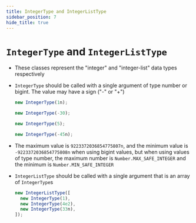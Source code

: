 ```yaml
---
title: IntegerType and IntegerListType
sidebar_position: 7
hide_title: true
---
```


# `IntegerType` and `IntegerListType`

- These classes represent the "integer" and "integer-list" data types
  respectively

- `IntegerType` should be called with a single argument of type number or
  bigint. The value may have a sign ("-" or "+")

  ```js
  new IntegerType(1n);

  new IntegerType(-30);

  new IntegerType(5);

  new IntegerType(-45n);
  ```

- The maximum value is `9223372036854775807n`, and the minimum value is
  `-9223372036854775808n` when using bigint values, but when using values of
  type number, the maximum number is `Number.MAX_SAFE_INTEGER` and the minimum
  is `Number.MIN_SAFE_INTEGER`

- `IntegerListType` should be called with a single argument that is an array of
  `IntegerType`s

  ```js
  new IntegerListType([
    new IntegerType(1),
    new IntegerType(4e2),
    new IntegerType(33n),
  ]);
  ```
